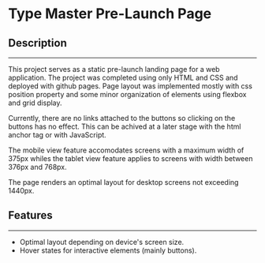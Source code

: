 # Type Master Pre-Launch Page
## Description
---------------
This project serves as a static pre-launch landing page for a web application. The project was completed using only HTML and CSS and deployed with github pages. Page layout was implemented  mostly with css position property and some minor organization of elements using flexbox and grid display.

Currently, there are no links attached to the buttons so clicking on the buttons has no effect. This can be achived at a later stage with the html anchor tag or with JavaScript.

The mobile view feature accomodates screens with a maximum width of 375px whiles the tablet view feature applies to screens with width between 376px and 768px.

The page renders an optimal layout for desktop screens not exceeding 1440px.
## Features
------------
- Optimal layout depending on device's screen size.
- Hover states for interactive elements (mainly buttons).